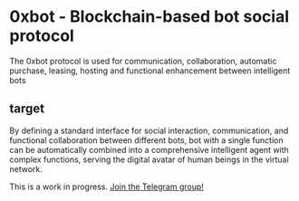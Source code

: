 # 0xbot - Blockchain-based bot social protocol

The 0xbot protocol is used for communication, collaboration, automatic purchase, leasing, hosting and functional enhancement between intelligent bots

##  target

By defining a standard interface for social interaction, communication, and functional collaboration between different bots, bot with a single function can be automatically combined into a comprehensive intelligent agent with complex functions, serving the digital avatar of human beings in the virtual network.

This is a work in progress. [Join the Telegram group!](https://t.me/oxbotprotocol)
